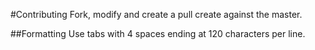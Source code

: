 #Contributing
Fork, modify and create a pull create against the master. 

##Formatting
Use tabs with 4 spaces ending at 120 characters per line. 